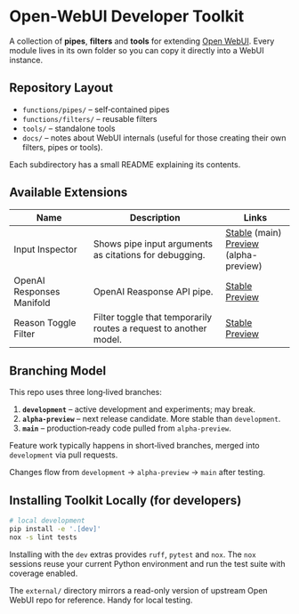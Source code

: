 # Open-WebUI Developer Toolkit

A collection of **pipes**, **filters** and **tools** for extending [Open WebUI](https://github.com/open-webui/open-webui). Every module lives in its own folder so you can copy it directly into a WebUI instance.

## Repository Layout

- `functions/pipes/` – self‑contained pipes
- `functions/filters/` – reusable filters
- `tools/` – standalone tools
- `docs/` – notes about WebUI internals (useful for those creating their own filters, pipes or tools).

Each subdirectory has a small README explaining its contents.

## Available Extensions

| Name | Description | Links |
| --- | --- | --- |
| Input Inspector | Shows pipe input arguments as citations for debugging. | [Stable](https://github.com/jrkropp/open-webui-developer-toolkit/tree/main/functions/pipes/input_inspector) (main)<br>[Preview](https://github.com/jrkropp/open-webui-developer-toolkit/tree/alpha-preview/functions/pipes/input_inspector) (alpha-preview) |
| OpenAI Responses Manifold | OpenAI Reasponse API pipe. | [Stable](https://github.com/jrkropp/open-webui-developer-toolkit/tree/main/functions/pipes/openai_responses_manifold)<br>[Preview](https://github.com/jrkropp/open-webui-developer-toolkit/tree/alpha-preview/functions/pipes/openai_responses_manifold) |
| Reason Toggle Filter | Filter toggle that temporarily routes a request to another model. | [Stable](https://github.com/jrkropp/open-webui-developer-toolkit/tree/main/functions/filters/reason_toggle_filter)<br>[Preview](https://github.com/jrkropp/open-webui-developer-toolkit/tree/alpha-preview/functions/filters/reason_toggle_filter) |


## Branching Model

This repo uses three long‑lived branches:

1. **`development`** – active development and experiments; may break.
2. **`alpha-preview`** – next release candidate. More stable than `development`.
3. **`main`** – production‑ready code pulled from `alpha-preview`.

Feature work typically happens in short‑lived branches, merged into `development` via pull requests.

Changes flow from `development` → `alpha-preview` → `main` after testing.

## Installing Toolkit Locally (for developers)
```bash
# local development
pip install -e '.[dev]'
nox -s lint tests
```

Installing with the `dev` extras provides `ruff`, `pytest` and `nox`. The `nox` sessions reuse your current Python environment and run the test suite with coverage enabled.

The `external/` directory mirrors a read-only version of upstream Open WebUI repo for reference. Handy for local testing.
